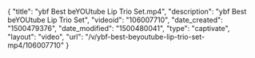 {
    "title": "ybf Best beYOUtube Lip Trio Set.mp4",
    "description": "ybf Best beYOUtube Lip Trio Set",
    "videoid": "106007710",
    "date_created": "1500479376",
    "date_modified": "1500480041",
    "type": "captivate",
    "layout": "video",
    "url": "\/v\/ybf-best-beyoutube-lip-trio-set-mp4\/106007710"
}